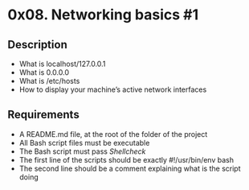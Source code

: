 # 0x08. Networking basics #1

## Description
+ What is localhost/127.0.0.1
+ What is 0.0.0.0
+ What is /etc/hosts
+ How to display your machine’s active network interfaces



## Requirements
+ A README.md file, at the root of the folder of the project
+ All Bash script files must be executable
+ The Bash script must pass *Shellcheck*
+ The first line of the scripts should be exactly #!/usr/bin/env bash
+ The second line should be a  comment explaining what is the script doing
